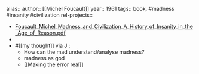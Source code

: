 alias::
author:: [[Michel Foucault]]
year:: 1961
tags:: book, #madness #insanity #civilization
rel-projects::



- [Foucault_Michel_Madness_and_Civilization_A_History_of_Insanity_in_the_Age_of_Reason.pdf](https://monoskop.org/images/1/14/Foucault_Michel_Madness_and_Civilization_A_History_of_Insanity_in_the_Age_of_Reason.pdf)
-
- #[[my thought]] via J :
	- How can the mad understand/analyse madness?
	- madness as god
	- [[Making the error real]]
